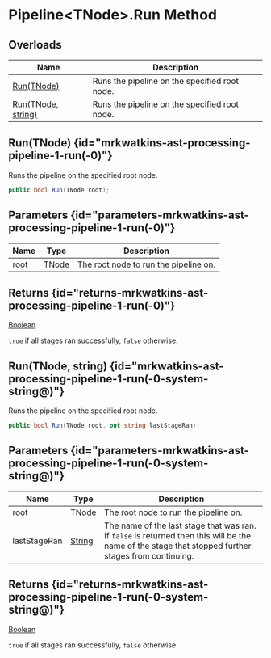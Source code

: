 # Pipeline&lt;TNode&gt;.Run Method
## Overloads

| Name | Description |
| ---- | ----------- |
| [Run(TNode)](MrKWatkins.Ast.Processing.Pipeline-1.Run.md#mrkwatkins-ast-processing-pipeline-1-run(-0)) | Runs the pipeline on the specified root node. |
| [Run(TNode, string)](MrKWatkins.Ast.Processing.Pipeline-1.Run.md#mrkwatkins-ast-processing-pipeline-1-run(-0-system-string@)) | Runs the pipeline on the specified root node. |

## Run(TNode) {id="mrkwatkins-ast-processing-pipeline-1-run(-0)"}

Runs the pipeline on the specified root node.

```c#
public bool Run(TNode root);
```

## Parameters {id="parameters-mrkwatkins-ast-processing-pipeline-1-run(-0)"}

| Name | Type | Description |
| ---- | ---- | ----------- |
| root | TNode | The root node to run the pipeline on. |

## Returns {id="returns-mrkwatkins-ast-processing-pipeline-1-run(-0)"}

[Boolean](https://learn.microsoft.com/en-gb/dotnet/api/System.Boolean)

`true` if all stages ran successfully, `false` otherwise.
## Run(TNode, string) {id="mrkwatkins-ast-processing-pipeline-1-run(-0-system-string@)"}

Runs the pipeline on the specified root node.

```c#
public bool Run(TNode root, out string lastStageRan);
```

## Parameters {id="parameters-mrkwatkins-ast-processing-pipeline-1-run(-0-system-string@)"}

| Name | Type | Description |
| ---- | ---- | ----------- |
| root | TNode | The root node to run the pipeline on. |
| lastStageRan | [String](https://learn.microsoft.com/en-gb/dotnet/api/System.String) | The name of the last stage that was ran. If `false` is returned then this will be the name of the stage that stopped further stages from continuing. |

## Returns {id="returns-mrkwatkins-ast-processing-pipeline-1-run(-0-system-string@)"}

[Boolean](https://learn.microsoft.com/en-gb/dotnet/api/System.Boolean)

`true` if all stages ran successfully, `false` otherwise.
